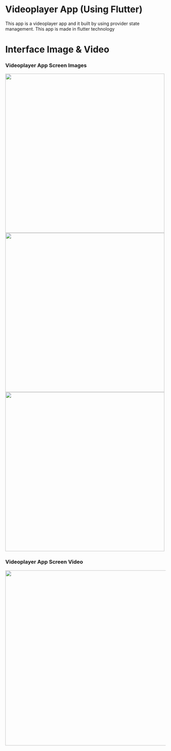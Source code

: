 # Videoplayer App (Using Flutter)

This app is a videoplayer app and it built by using provider state management. This app is made in flutter technology

# Interface Image & Video
<h3> Videoplayer App Screen Images </h3>
<p>
<img src="https://user-images.githubusercontent.com/125340601/218654264-3cbd7f2d-ffe0-4969-993a-bbf44279372d.png" weight="250" height="500"/> 
<img src="https://user-images.githubusercontent.com/125340601/218654286-e8dfb2e2-ed97-4f67-b53d-66a5d56653ee.png" weight="250" height="500"/>
<img src="https://user-images.githubusercontent.com/125340601/218654297-1261cfe0-93b8-4e04-a1ac-93077ada2d51.png" weight="250" height="500"/>
</p>


<h3>Videoplayer App Screen Video </h3>
<img src="https://user-images.githubusercontent.com/125340601/230632061-00c7e0cf-08ca-4c89-9179-8ae1ab7a2514.mp4" weight="450" height="550"/>
